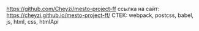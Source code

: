 https://github.com/Cheyzi/mesto-project-ff
ссылка на сайт: https://cheyzi.github.io/mesto-project-ff/
СТЕК: webpack, postcss, babel, js, html, css, htmlApi
